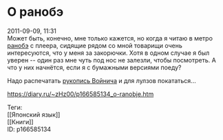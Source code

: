 О ранобэ
=========

   
 2011-09-09, 11:31   
  Может быть, конечно, мне только кажется, но когда я читаю в метро  [ранобэ](https://ru.wikipedia.org/wiki/%D0%A0%D0%B0%D0%BD%D0%BE%D0%B1%D1%8D)  с плеера, сидящие рядом со мной товарищи очень интересуются, что у меня за закорючки. Хотя в одном случае я был уверен -- один раз мне чуть под нос не залезли, чтобы посмотреть. А что у них начнётся, если я с бумажными версиями поеду?   
   
 Надо распечатать  [рукопись Войнича](https://ru.wikipedia.org/wiki/%D0%A0%D1%83%D0%BA%D0%BE%D0%BF%D0%B8%D1%81%D1%8C_%D0%92%D0%BE%D0%B9%D0%BD%D0%B8%D1%87%D0%B0)  и для лулзов покататься...   
    
 <https://diary.ru/~zHz00/p166585134_o-ranobje.htm>   
   
 Теги:   
 [[Японский язык]]   
 [[Книги]]   
 ID: p166585134
